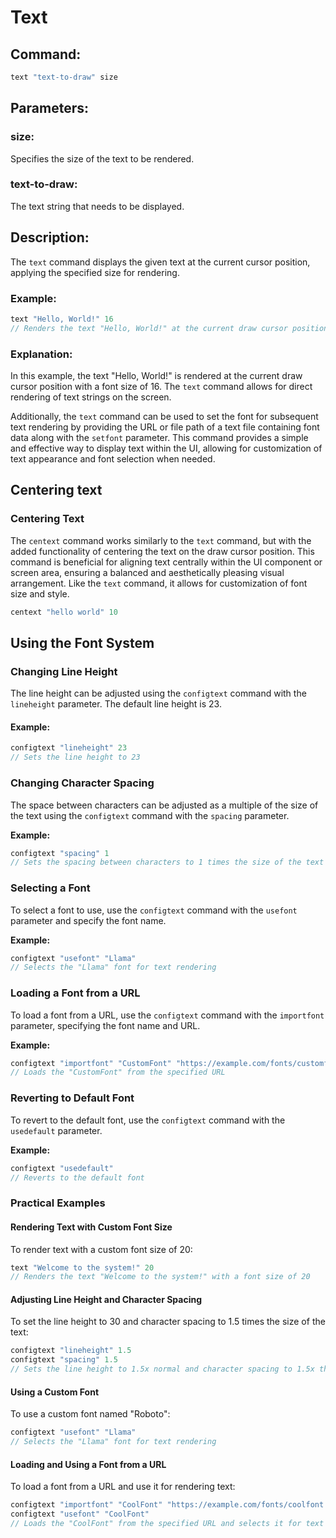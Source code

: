 # Text

## **Command:**&#x20;

```javascript
text "text-to-draw" size
```

## **Parameters:**

### size:

Specifies the size of the text to be rendered.

### text-to-draw:&#x20;

The text string that needs to be displayed.

## **Description:**

The `text` command displays the given text at the current cursor position, applying the specified size for rendering.

### **Example:**

```js
text "Hello, World!" 16
// Renders the text "Hello, World!" at the current draw cursor position with a font size of 16
```

### Explanation:

In this example, the text "Hello, World!" is rendered at the current draw cursor position with a font size of 16. The `text` command allows for direct rendering of text strings on the screen.

Additionally, the `text` command can be used to set the font for subsequent text rendering by providing the URL or file path of a text file containing font data along with the `setfont` parameter. This command provides a simple and effective way to display text within the UI, allowing for customization of text appearance and font selection when needed.

## Centering text

### Centering Text

The `centext` command works similarly to the `text` command, but with the added functionality of centering the text on the draw cursor position. This command is beneficial for aligning text centrally within the UI component or screen area, ensuring a balanced and aesthetically pleasing visual arrangement. Like the `text` command, it allows for customization of font size and style.

```javascript
centext "hello world" 10
```

## Using the Font System

### Changing Line Height

The line height can be adjusted using the `configtext` command with the `lineheight` parameter. The default line height is 23.

#### **Example:**

```javascript
configtext "lineheight" 23
// Sets the line height to 23
```

### Changing Character Spacing

The space between characters can be adjusted as a multiple of the size of the text using the `configtext` command with the `spacing` parameter.

**Example:**

```javascript
configtext "spacing" 1
// Sets the spacing between characters to 1 times the size of the text
```

### Selecting a Font

To select a font to use, use the `configtext` command with the `usefont` parameter and specify the font name.

**Example:**

```javascript
configtext "usefont" "Llama"
// Selects the "Llama" font for text rendering
```

### Loading a Font from a URL

To load a font from a URL, use the `configtext` command with the `importfont` parameter, specifying the font name and URL.

**Example:**

```js
configtext "importfont" "CustomFont" "https://example.com/fonts/customfont.ojff"
// Loads the "CustomFont" from the specified URL
```

### Reverting to Default Font

To revert to the default font, use the `configtext` command with the `usedefault` parameter.

**Example:**

```js
configtext "usedefault"
// Reverts to the default font
```

### Practical Examples

#### **Rendering Text with Custom Font Size**

To render text with a custom font size of 20:

```js
text "Welcome to the system!" 20
// Renders the text "Welcome to the system!" with a font size of 20
```

#### **Adjusting Line Height and Character Spacing**

To set the line height to 30 and character spacing to 1.5 times the size of the text:

```js
configtext "lineheight" 1.5
configtext "spacing" 1.5
// Sets the line height to 1.5x normal and character spacing to 1.5x the size of the text
```

#### **Using a Custom Font**

To use a custom font named "Roboto":

```js
configtext "usefont" "Llama"
// Selects the "Llama" font for text rendering
```

#### **Loading and Using a Font from a URL**

To load a font from a URL and use it for rendering text:

```js
configtext "importfont" "CoolFont" "https://example.com/fonts/coolfont.ojff"
configtext "usefont" "CoolFont"
// Loads the "CoolFont" from the specified URL and selects it for text rendering
```
